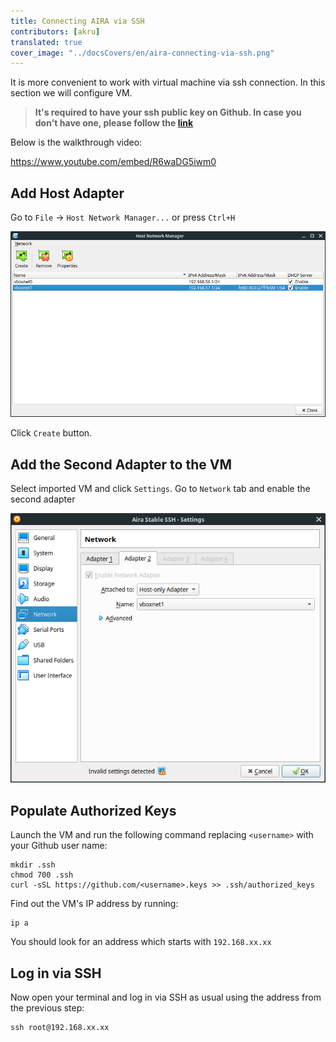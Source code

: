 ```yaml
---
title: Connecting AIRA via SSH
contributors: [akru]
translated: true
cover_image: "../docsCovers/en/aira-connecting-via-ssh.png"
---
```


It is more convenient to work with virtual machine via ssh connection. In this section we will configure VM.

> **It's required to have your ssh public key on Github. In case you don't have one, please follow the [link](https://help.github.com/articles/adding-a-new-ssh-key-to-your-github-account/)**

Below is the walkthrough video:

https://www.youtube.com/embed/R6waDG5iwm0

## Add Host Adapter

Go to `File` -> `Host Network Manager...` or press `Ctrl+H`

![VirtualBox Network Manager](../images/virtualbox_network_manager.png "VirtualBox Network Manager")

Click `Create` button.

## Add the Second Adapter to the VM

Select imported VM and click `Settings`. Go to `Network` tab and enable the second adapter

![Add Second Adapter](../images/add_second_adapter_to_vm.png "Add Second Adapter")

## Populate Authorized Keys

Launch the VM and run the following command replacing `<username>` with your Github user name:

```
mkdir .ssh
chmod 700 .ssh
curl -sSL https://github.com/<username>.keys >> .ssh/authorized_keys
```

Find out the VM's IP address by running:

```
ip a
```

You should look for an address which starts with `192.168.xx.xx`

## Log in via SSH

Now open your terminal and log in via SSH as usual using the address from the previous step:

```
ssh root@192.168.xx.xx
```
